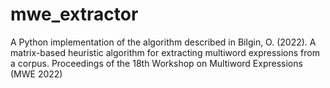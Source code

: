 # mwe_extractor
A Python implementation of the algorithm described in Bilgin, O. (2022). A matrix-based heuristic algorithm for extracting multiword expressions from a corpus. Proceedings of the 18th Workshop on Multiword Expressions (MWE 2022)

